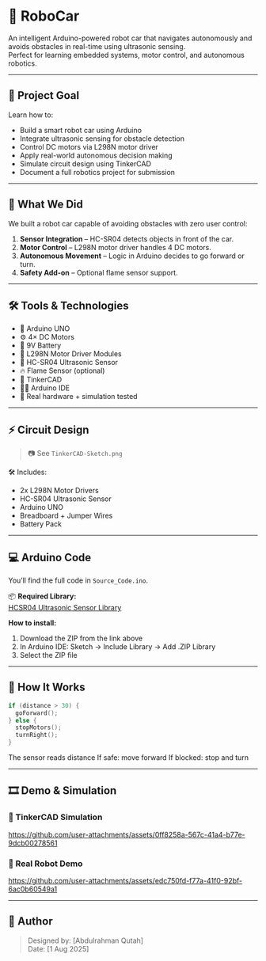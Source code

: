 # 🚗 RoboCar

An intelligent Arduino-powered robot car that navigates autonomously and avoids obstacles in real-time using ultrasonic sensing.  
Perfect for learning embedded systems, motor control, and autonomous robotics.

---

## 🎯 Project Goal

Learn how to:
- Build a smart robot car using Arduino
- Integrate ultrasonic sensing for obstacle detection
- Control DC motors via L298N motor driver
- Apply real-world autonomous decision making
- Simulate circuit design using TinkerCAD
- Document a full robotics project for submission

---

## 🧱 What We Did

We built a robot car capable of avoiding obstacles with zero user control:

1. **Sensor Integration** – HC-SR04 detects objects in front of the car.
2. **Motor Control** – L298N motor driver handles 4 DC motors.
3. **Autonomous Movement** – Logic in Arduino decides to go forward or turn.
4. **Safety Add-on** – Optional flame sensor support.

---

## 🛠️ Tools & Technologies

- 🔌 Arduino UNO  
- ⚙️ 4× DC Motors  
- 🔋 9V Battery  
- 🧠 L298N Motor Driver Modules  
- 📏 HC-SR04 Ultrasonic Sensor  
- 🔥 Flame Sensor (optional)  
- 🎨 TinkerCAD  
- 👨‍💻 Arduino IDE  
- 🧪 Real hardware + simulation tested

---

## ⚡ Circuit Design

> 📷 See `TinkerCAD-Sketch.png`  

🛠️ Includes:
- 2x L298N Motor Drivers
- HC-SR04 Ultrasonic Sensor
- Arduino UNO
- Breadboard + Jumper Wires
- Battery Pack

---

## 💻 Arduino Code

You’ll find the full code in `Source_Code.ino`.

📦 **Required Library:**  
[HCSR04 Ultrasonic Sensor Library](https://github.com/gamegine/HCSR04-ultrasonic-sensor-lib)

**How to install:**
1. Download the ZIP from the link above  
2. In Arduino IDE: Sketch → Include Library → Add .ZIP Library  
3. Select the ZIP file  

---

## 🧪 How It Works

```cpp
if (distance > 30) {
  goForward();
} else {
  stopMotors();
  turnRight();
}
```
The sensor reads distance
If safe: move forward
If blocked: stop and turn

---

## 🎞️ Demo & Simulation

### 🧪 TinkerCAD Simulation

https://github.com/user-attachments/assets/0ff8258a-567c-41a4-b77e-9dcb00278561

### 🤖 Real Robot Demo

https://github.com/user-attachments/assets/edc750fd-f77a-41f0-92bf-6ac0b60549a1

---

## 👤 Author
> Designed by: [Abdulrahman Qutah]  
> Date: [1 Aug 2025]
